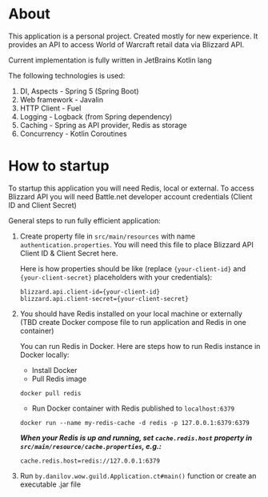 # About

This application is a personal project. Created mostly for new experience. It provides an API to access World of Warcraft retail data via Blizzard API.
<p>Current implementation is fully written in JetBrains Kotlin lang</p>
The following technologies is used:

1. DI, Aspects - Spring 5 (Spring Boot)
2. Web framework - Javalin
3. HTTP Client - Fuel
4. Logging - Logback (from Spring dependency)
5. Caching - Spring as API provider, Redis as storage
6. Concurrency - Kotlin Coroutines

# How to startup

To startup this application you will need Redis, local or external.
To access Blizzard API you will need Battle.net developer account credentials (Client ID and Client Secret)

General steps to run fully efficient application:
1. Create property file in `src/main/resources` with name `authentication.properties`.
    You will need this file to place Blizzard API Client ID & Client Secret here.
    
    Here is how properties should be like (replace `{your-client-id}` and `{your-client-secret}` placeholders with your credentials):
    ```properties
    blizzard.api.client-id={your-client-id}
    blizzard.api.client-secret={your-client-secret}
    ```
2. You should have Redis installed on your local machine or externally (TBD create Docker compose file to run application and Redis in one container)

    You can run Redis in Docker. Here are steps how to run Redis instance in Docker locally:
    * Install Docker
    * Pull Redis image
        
    ```
    docker pull redis
    ```
    
    * Run Docker container with Redis published to `localhost:6379`
    
    ```
    docker run --name my-redis-cache -d redis -p 127.0.0.1:6379:6379
    ```
   
    __*When your Redis is up and running, set `cache.redis.host` property in `src/main/resource/cache.properties`, e.g.:*__
   ```properties
   cache.redis.host=redis://127.0.0.1:6379
   ```
   
3. Run `by.danilov.wow.guild.Application.ct#main()` function or create an executable .jar file
    
    


 
